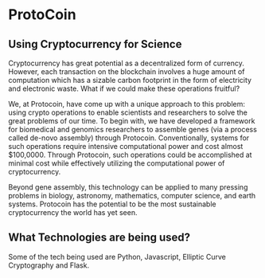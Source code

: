 # ProtoCoin
## Using Cryptocurrency for Science 


Cryptocurrency has great potential as a decentralized form of currency. However, each transaction on the blockchain involves a huge amount of computation which has a sizable carbon footprint in the form of electricity and electronic waste. What if we could make these operations fruitful?

We, at Protocoin, have come up with a unique approach to this problem: using crypto operations to enable scientists and researchers to solve the great problems of our time. To begin with, we have developed a framework for biomedical and genomics researchers to assemble genes (via a process called de-novo assembly) through Protocoin. Conventionally, systems for such operations require intensive computational power and cost almost $100,0000. Through Protocoin, such operations could be accomplished at minimal cost while effectively utilizing the computational power of cryptocurrency.

Beyond gene assembly, this technology can be applied to many pressing problems in biology, astronomy, mathematics, computer science, and earth systems. Protocoin has the potential to be the most sustainable cryptocurrency the world has yet seen.


##  What Technologies are being used?
Some of the tech being used are Python, Javascript, Elliptic Curve Cryptography and Flask.


